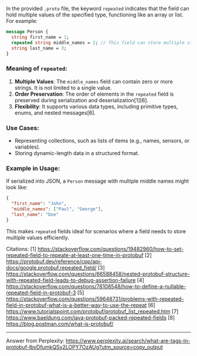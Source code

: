 In the provided `.proto` file, the keyword `repeated` indicates that the field can hold multiple values of the specified
type, functioning like an array or list. For example:

```protobuf
message Person {
  string first_name = 1;
  repeated string middle_names = 2; // This field can store multiple strings.
  string last_name = 3;
}
```

### Meaning of `repeated`:

1. **Multiple Values**: The `middle_names` field can contain zero or more strings. It is not limited to a single value.
2. **Order Preservation**: The order of elements in the `repeated` field is preserved during serialization and
   deserialization[1][6].
3. **Flexibility**: It supports various data types, including primitive types, enums, and nested messages[6].

### Use Cases:

- Representing collections, such as lists of items (e.g., names, sensors, or variables).
- Storing dynamic-length data in a structured format.

### Example in Usage:

If serialized into JSON, a `Person` message with multiple middle names might look like:

```json
{
  "first_name": "John",
  "middle_names": ["Paul", "George"],
  "last_name": "Doe"
}
```

This makes `repeated` fields ideal for scenarios where a field needs to store multiple values efficiently.

Citations: [1]
https://stackoverflow.com/questions/19482960/how-to-set-repeated-field-to-repeate-at-least-one-time-in-protobuf [2]
https://protobuf.dev/reference/cpp/api-docs/google.protobuf.repeated_field/ [3]
https://stackoverflow.com/questions/66588458/nested-protobuf-structure-with-repeated-field-leads-to-debug-assertion-failure
[4] https://stackoverflow.com/questions/78108548/how-to-define-a-nullable-repeated-field-in-protobuf-3 [5]
https://stackoverflow.com/questions/59648731/problems-with-repeated-field-in-protobuf-what-is-a-better-way-to-use-the-repeat
[6] https://www.tutorialspoint.com/protobuf/protobuf_list_repeated.htm [7]
https://www.baeldung.com/java-protobuf-packed-repeated-fields [8] https://blog.postman.com/what-is-protobuf/

---

Answer from Perplexity:
https://www.perplexity.ai/search/what-are-tags-in-protobuf-lbvDfumkQSy2LOPY7OzAUg?utm_source=copy_output
